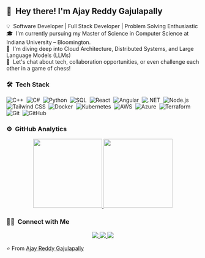 ## 👋 &nbsp;Hey there! I'm Ajay Reddy Gajulapally

💡 &nbsp;Software Developer | Full Stack Developer | Problem Solving Enthusiastic  
🎓 &nbsp;I'm currently pursuing my Master of Science in Computer Science at Indiana University – Bloomington.  
🌱 &nbsp;I'm diving deep into Cloud Architecture, Distributed Systems, and Large Language Models (LLMs)  
💬 &nbsp;Let's chat about tech, collaboration opportunities, or even challenge each other in a game of chess!  

### 🛠 &nbsp;Tech Stack

![C++](https://img.shields.io/badge/-C++-333333?style=flat&logo=C%2B%2B&logoColor=00599C)&nbsp;
![C#](https://img.shields.io/badge/-C%23-239120?style=flat&logo=csharp&logoColor=white)&nbsp;
![Python](https://img.shields.io/badge/-Python-333333?style=flat&logo=python)&nbsp;
![SQL](https://img.shields.io/badge/-SQL-333333?style=flat&logo=postgresql)&nbsp;
![React](https://img.shields.io/badge/-React-333333?style=flat&logo=react)&nbsp;
![Angular](https://img.shields.io/badge/-Angular-333333?style=flat&logo=angular)&nbsp;
![.NET](https://img.shields.io/badge/-.NET-333333?style=flat&logo=.net)&nbsp;
![Node.js](https://img.shields.io/badge/-Node.js-333333?style=flat&logo=node.js)&nbsp;
![Tailwind CSS](https://img.shields.io/badge/-Tailwind_CSS-333333?style=flat&logo=tailwindcss)&nbsp;
![Docker](https://img.shields.io/badge/-Docker-333333?style=flat&logo=docker)&nbsp;
![Kubernetes](https://img.shields.io/badge/-Kubernetes-333333?style=flat&logo=kubernetes)&nbsp;
![AWS](https://img.shields.io/badge/-AWS-333333?style=flat&logo=amazon-aws)&nbsp;
![Azure](https://img.shields.io/badge/-Azure-333333?style=flat&logo=microsoft-azure)&nbsp;
![Terraform](https://img.shields.io/badge/-Terraform-333333?style=flat&logo=terraform)&nbsp;
![Git](https://img.shields.io/badge/-Git-333333?style=flat&logo=git)&nbsp;
![GitHub](https://img.shields.io/badge/-GitHub-333333?style=flat&logo=github)

### ⚙️ &nbsp;GitHub Analytics

<p align="center">
  <a href="https://github.com/Ajayreddy-1234">
    <img height="180em" src="https://github-readme-stats-eight-theta.vercel.app/api?username=Ajayreddy-1234&show_icons=true&theme=vue-dark&include_all_commits=true&count_private=true" />
    <img height="180em" src="https://github-readme-stats-eight-theta.vercel.app/api/top-langs/?username=Ajayreddy-1234&layout=compact&exclude_lang=java+r&theme=vue-dark" />
  </a>
</p>

### 🤝🏻 &nbsp;Connect with Me

<p align="center">
  <a href="https://www.linkedin.com/in/ajay-reddy-gajulapally">
    <img src="https://img.shields.io/badge/-Ajay%20Reddy%20Gajulapally-0077B5?style=flat-square&logo=Linkedin&logoColor=white"/>
  </a>
  <a href="mailto:gajulapallyajay@gmail.com">
    <img src="https://img.shields.io/badge/-gajulapallyajay@gmail.com-D14836?style=flat-square&logo=Gmail&logoColor=white"/>
  </a>
  <a href="https://github.com/Ajayreddy-1234">
    <img src="https://img.shields.io/badge/-Ajayreddy--1234-333333?style=flat-square&logo=github&logoColor=white"/>
  </a>
</p>

⭐️ From [Ajay Reddy Gajulapally](https://github.com/Ajayreddy-1234)

